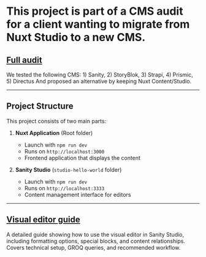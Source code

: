 # This project is part of a CMS audit for a client wanting to migrate from Nuxt Studio to a new CMS.

## [Full audit](audit/final-audit.md)
We tested the following CMS:  1) Sanity, 2) StoryBlok, 3) Strapi, 4) Prismic, 5) Directus
And proposed an alternative by keeping Nuxt Content/Studio.

---
## Project Structure

This project consists of two main parts:

1. **Nuxt Application** (Root folder)
   - Launch with `npm run dev`
   - Runs on `http://localhost:3000`
   - Frontend application that displays the content

2. **Sanity Studio** (`studio-hello-world` folder)
   - Launch with `npm run dev`
   - Runs on `http://localhost:3333`
   - Content management interface for editors


---
## [Visual editor guide](VISUAL_EDITOR_GUIDE.md)
A detailed guide showing how to use the visual editor in Sanity Studio, including formatting options, special blocks, and content relationships. Covers technical setup, GROQ queries, and recommended workflow.